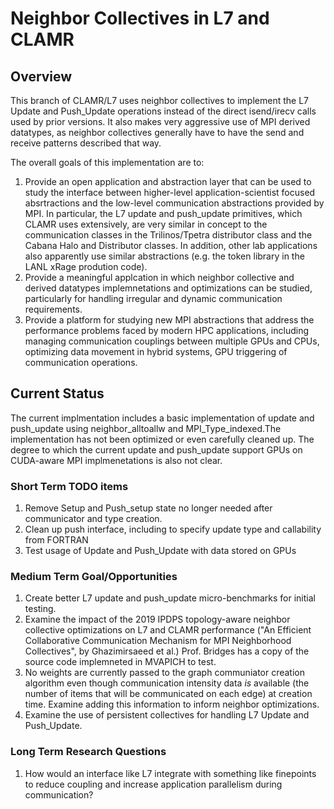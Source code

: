 # Neighbor Collectives in L7 and CLAMR

## Overview 
This branch of CLAMR/L7 uses neighbor collectives to implement the L7 Update and Push_Update
operations instead of the direct isend/irecv calls used by prior versions. It also makes
very aggressive use of MPI derived datatypes, as neighbor collectives generally have to
have the send and receive patterns described that way.

The overall goals of this implementation are to:
  1. Provide an open application and abstraction layer that can be used to study the
     interface between higher-level application-scientist focused absrtractions and the
     low-level communication abstractions provided by MPI. In particular, the L7 update 
     and push_update primitives, which CLAMR uses extensively, are very similar in concept
     to the communication classes in the Trilinos/Tpetra distributor class and the Cabana 
     Halo and Distributor classes. In addition, other lab applications also apparently use 
     similar abstractions (e.g. the token library in the LANL xRage prodution code). 
  1. Provide a meaningful applcation in which neighbor collective and derived datatypes
     implemnetations and optimizations can be studied, particularly for handling
     irregular and dynamic communication requirements.  
  1. Provide a platform for studying new MPI abstractions that address the performance
     problems faced by modern HPC applications, including managing communication couplings
     between multiple GPUs and CPUs, optimizing data movement in hybrid systems, 
     GPU triggering of communication operations.

## Current Status
The current implmentation includes a basic implementation of update and push_update using
neighbor_alltoallw and MPI_Type_indexed.The implementation has not been optimized or 
even carefully cleaned up. The degree to which the current update and push_update support
GPUs on CUDA-aware MPI implmenetations is also not clear.

### Short Term TODO items
  1. Remove Setup and Push_setup state no longer needed after communicator and type 
     creation.
  1. Clean up push interface, including to specify update type and callability from FORTRAN
  1. Test usage of Update and Push_Update with data stored on GPUs

### Medium Term Goal/Opportunities
  1. Create better L7 update and push_update micro-benchmarks for initial testing.
  1. Examine the impact of the 2019 IPDPS topology-aware neighbor collective optimizations 
     on L7 and CLAMR performance ("An Efficient Collaborative Communication
     Mechanism for MPI Neighborhood Collectives", by Ghazimirsaeed et al.) Prof. Bridges
     has a copy of the source code implemneted in MVAPICH to test.
  1. No weights are currently passed to the graph communiator creation algorithm even 
     though communication intensity data *is* available (the number of items that will be 
     communicated on each edge) at creation time. Examine adding this information to inform
     neighbor optimizations.
  1. Examine the use of persistent collectives for handling L7 Update and Push_Update.

### Long Term Research Questions
  1. How would an interface like L7 integrate with something like finepoints to reduce 
     coupling and increase application parallelism during communication?
